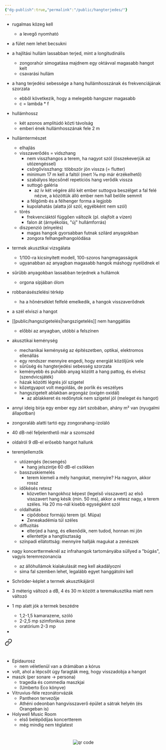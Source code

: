 ```yaml
---
{"dg-publish":true,"permalink":"/public/hangterjedes/"}
---
```


- rugalmas közeg kell
	- a levegő nyomható
- a fület nem lehet becsukni
- a hajlítási hullám lassabban terjed, mint a longitudinális
	- zongorahúr simogatása majdnem egy oktávval magasabb hangot kelt
	- csavarási hullám
- a hang terjedési sebessége a hang hullámhosszának és frekvenciájának szorzata
	- ebből következik, hogy a melegebb hangszer magasabb
	- c = lambda * f
- hullámhossz
	- két azonos amplitúdó közti távolság
	- emberi ének hullámhosszának fele 2 m
- hullámtermészet
	- elhajlás
	- visszaverődés = vidszhang
		- nem visszhangos a terem, ha nagyot szól (összekeverjük az utózengéssel)
		- csörgővisszhang: többször jön vissza (= flutter)
		- minimum 17 m kell a faltól (mert ⅒ mp már érzékelhető)
		- szabályos lépcsőnél repetíciós hang verődik vissza
		- suttogó galéria
			- az ív két végére álló két ember suttogva beszélget a fal felé nézve, a közöttük álló ember nem hall belőle semmit
		- a félgömb és a félhenger forma a legjobb
		- kupolahatás (alatta jól szól, egyébként nem szól)
	- törés
		- frekvenciáktól függően változik (pl. olajfolt a vízen)
		- falon át (árnyékolás, "új" hullámforrás)
	- diszpenzió (elnyelés)
		- magas hangok gyorsabban futnak szilárd anyagokban
		- zongora felhangelhangolódása 
- termek akusztikai vizsgálata
	- 1/100-ra kicsinyített modell, 100-szoros hangmagasságok
	- ugyanabban az anyagban magasabb hangok máshogy nyelődnek el
- sűrűbb anyagokban lassabban terjednek a hullámok
	- orgona sípjában ólom
- robbanásészlelési térkép
	- ha a hőnérséklet felfelé emelkedik, a hangok visszaverődnek
- a szél elviszi a hangot
- [[public/hangszigetelés\|hangszigetelés]] nem hanggátlás
	- előbbi az anyagban, utóbbi a felszínen
- akusztikai keménység
	- mechanikai keménység az építészetben, optikai, elektromos ellenállás
	- egy rendszer mennyire engedi, hogy energiát közöljünk vele
	- sűrűség és hangterjedési sebesség szorzata
	- keményebb és puhább anyag között a hang pattog, és elvész (szendvicsjáték)
	- házak közötti légrés jól szigetel
	- kőzetgyapot volt megoldás, de porlik és veszélyes
	- hangszigetelt ablakban argongáz (oxigén oxidál)
		- az ablakkeret és redőnytok nem szigetel jól (meleget és hangot)
- annyi ideig bírja egy ember egy zárt szobában, ahány m² van (nyugalmi állapotban)
- zongoraláb alatti tartó egy zongorahang-izoláló
- 40 dB-nél feljelenthető már a szomszéd
- oldalról 9 dB-el erősebb hangot hallunk
- teremjellemzők
	- utózengés (lecsengés)
		- hang jelszintje 60 dB-el csökken
	- basszuskiemelés
		- terem kiemeli a mély hangokat, mennyire? Ha nagyon, akkor rossz
	- időkésés retesz
		- közvetlen hangokhoz képest (legelső visszavert) az első visszavert hang késik (min. 50 ms), akkor a retesz nagy, a terem széles. Ha 20 ms-nál kisebb egységként szól
	- oldalhatás
		- cipődoboz formájú terem (pl. Müpa)
		- Zeneakadémia túl széles
	- diffuzitás
		- elterjed a hang, és elkenődik, nem tudod, honnan mi jön
		- ellentettje a hangtisztaság
	- színpadi ellátottság: mennyire hallják magukat a zenészek
- nagy koncerttermeknél az infrahangok tartományába süllyed a "búgás", vagyis teremrezonancia
	- az állóhullámok kialakulását meg kell akadályozni
	- sima fal szemben lehet, legalább egyet hanggátolni kell
- Schröder-képlet a termek akusztikájáról
- 3 méterig változó a dB, 4 és 30 m között a teremakusztika miatt nem változó
- 1 mp alatt jók a termek beszédre
	- 1,2-1,5 kamarazene, szóló
	- 2-2,5 mp szimfonikus zene
	- oratórium 2-3 mp

- 
<div class="transclusion internal-embed is-loaded"><a class="markdown-embed-link" href="/public/teremtoertenet/" aria-label="Open link"><svg xmlns="http://www.w3.org/2000/svg" width="24" height="24" viewBox="0 0 24 24" fill="none" stroke="currentColor" stroke-width="2" stroke-linecap="round" stroke-linejoin="round" class="svg-icon lucide-link"><path d="M10 13a5 5 0 0 0 7.54.54l3-3a5 5 0 0 0-7.07-7.07l-1.72 1.71"></path><path d="M14 11a5 5 0 0 0-7.54-.54l-3 3a5 5 0 0 0 7.07 7.07l1.71-1.71"></path></svg></a><div class="markdown-embed">




#

- Epidaurosz
	- nem véletlenül van a drámában a kórus
- volt, ahol a lépcsőt úgy faragták meg, hogy visszadobja a hangot
- maszk (per sonare -> persona)
	- tragedia és commedia maszkjai
	- (Umberto Eco könyve)
- Vitruvius-féle rezonátorvázák
	- Pantheon tervezője
	- Athéni odeonban hangvisszaverő épület a sátrak helyén (és Orangeban is)
- Holywell Music Room
	- első belépődíjas koncertterem
	- még mindig nem téglatest



#
<p style="text-align: center;"><img src="https://chart.googleapis.com/chart?cht=qr&chl=https://notes.andrasdenes.com/teremtortenet&chs=180x180&choe=UTF-8&chld=L|2" alt="qr code"></p>



</div></div>
